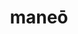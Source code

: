 ---
title: maneō
meaning: to stay/ remain
ch: nine
pos: verb
secondppstem: man
infend: ēre
conjugation: second
derivative: mansion
---